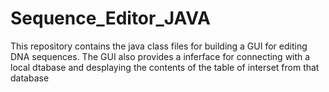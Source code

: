# Sequence_Editor_JAVA
This repository contains the java class files for building a GUI for editing DNA sequences.
The GUI also provides a inferface for connecting with a local dtabase and desplaying the contents of the table of interset from that database
